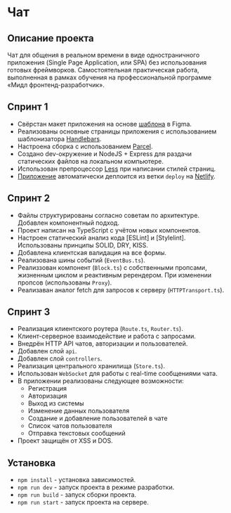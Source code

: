 # Чат


## Описание проекта

Чат для общения в реальном времени в виде одностраничного приложения (Single Page Application, или SPA) без использования готовых фреймворков.
Cамостоятельная практическая работа, выполненная в рамках обучения на профессиональной программе «Мидл фронтенд-разработчик».


## Спринт 1

* Свёрстан макет приложения на основе [шаблона](https://www.figma.com/file/24EUnEHGEDNLdOcxg7ULwV/Chat?node-id=0%3A1) в Figma.
* Реализованы основные страницы приложения с использованием шаблонизатора [Handlebars](https://handlebarsjs.com/).
* Настроена сборка с использованием [Parcel](https://parceljs.org/).
* Создано dev-окружение и NodeJS + Express для раздачи статических файлов на локальном компьютере.
* Использован препроцессор [Less](https://lesscss.org/) при написании стилей страниц.
* [Приложение](https://startling-choux-535b3f.netlify.app) автоматически деплоится из ветки `deploy` на [Netlify](https://www.netlify.com/).


## Спринт 2

* Файлы структурированы согласно советам по архитектуре. Добавлен компонентный подход.
* Проект написан на TypeScript с учётом новых компонентов.
* Настроен статический анализ кода [ESLint] и [Stylelint]. Использованы принципы SOLID, DRY, KISS.
* Добавлена клиентская валидация на все формы.
* Реализована шины событий (`EventBus.ts`).
* Реализзован компонент (`Block.ts`) с собственными пропсами, жизненным циклом и реактивным ререндером. При изменении пропсов (использованы `Proxy`).
* Реализаван аналог fetch для запросов к серверу (`HTTPTransport.ts`).


## Спринт 3

* Реализация клиентского роутера (`Route.ts`, `Router.ts`).
* Клиент-серверное взаимодействие и работа с запросами.
* Внедрён HTTP API чатов, авторизации и пользователей.
* Добавлен слой `api`.
* Добавлен слой `controllers`.
* Реализация центрального хранилища (`Store.ts`).
* Использован `WebSocket` для работы с real-time сообщениями чата.
* В приложении реализованы следующее возможности:
  * Регистрация
  * Авторизация
  * Выход из системы
  * Изменение данных пользователя
  * Создание и добавление пользователей в чате
  * Список чатов пользователя
  * Отправка текстовых сообщений
* Проект защищён от XSS и DOS.


## Установка

- `npm install` - установка зависимостей.
- `npm run dev` - запуск проекта в режиме разработки.
- `npm run build` - запуск сборки проекта.
- `npm run start` - запуск проекта на сервере.
